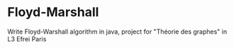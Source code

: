 # Floyd-Marshall
Write Floyd-Warshall algorithm in java, project for "Théorie des graphes" in L3 Efrei Paris
